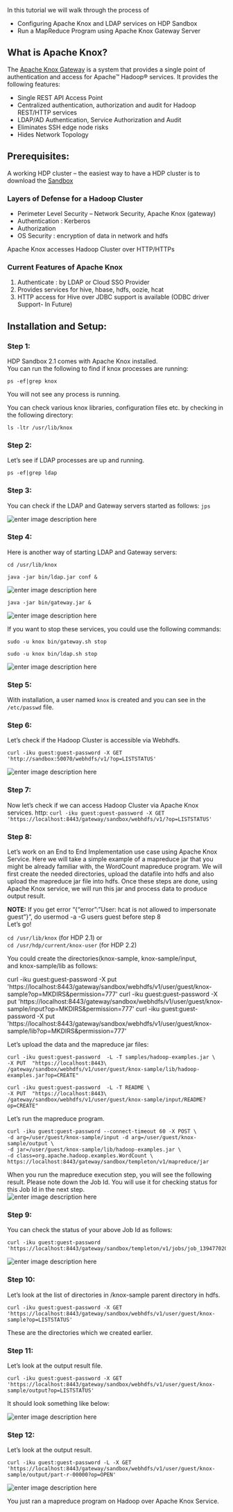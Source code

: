 In this tutorial we will walk through the process of

*   Configuring Apache Knox and LDAP services on HDP Sandbox
*   Run a MapReduce Program using Apache Knox Gateway Server

## What is Apache Knox?

The [Apache Knox Gateway](http://hortonworks.com/hadoop/knox) is a system that provides a single point of authentication and access for Apache™ Hadoop® services. It provides the following features:

*   Single REST API Access Point
*   Centralized authentication, authorization and audit for Hadoop REST/HTTP services
*   LDAP/AD Authentication, Service Authorization and Audit
*   Eliminates SSH edge node risks
*   Hides Network Topology

## Prerequisites:

A working HDP cluster – the easiest way to have a HDP cluster is to download the [Sandbox](http://hortonworks.com/products/hortonworks-sandbox/)

### Layers of Defense for a Hadoop Cluster

*   Perimeter Level Security – Network Security, Apache Knox (gateway)
*   Authentication : Kerberos
*   Authorization
*   OS Security : encryption of data in network and hdfs

Apache Knox accesses Hadoop Cluster over HTTP/HTTPs

### Current Features of Apache Knox

1.  Authenticate : by LDAP or Cloud SSO Provider
2.  Provides services for hive, hbase, hdfs, oozie, hcat
3.  HTTP access for Hive over JDBC support is available (ODBC driver Support- In Future)

## Installation and Setup:

### Step 1:

HDP Sandbox 2.1 comes with Apache Knox installed.  
You can run the following to find if knox processes are running:

~~~
ps -ef|grep knox
~~~

You will not see any process is running.

You can check various knox libraries, configuration files etc. by checking in the following directory:  

~~~
ls -ltr /usr/lib/knox
~~~

### Step 2:

Let’s see if LDAP processes are up and running.  

~~~
ps -ef|grep ldap
~~~

### Step 3:

You can check if the LDAP and Gateway servers started as follows: `jps`

![enter image description here](/assets/2-3/securing-hadoop-with-knox/jps.JPG "jps.JPG")

### Step 4:

Here is another way of starting LDAP and Gateway servers:

`cd /usr/lib/knox`

`java -jar bin/ldap.jar conf &`

![enter image description here](/assets/2-3/securing-hadoop-with-knox/11-knox.JPG "11-knox.JPG")

`java -jar bin/gateway.jar &`

![enter image description here](/assets/2-3/securing-hadoop-with-knox/12-knox+-+jar+gateway.jar.JPG "12-knox - jar gateway.jar.JPG")

If you want to stop these services, you could use the following commands:

`sudo -u knox bin/gateway.sh stop`

`sudo -u knox bin/ldap.sh stop`

![enter image description here](/assets/2-3/securing-hadoop-with-knox/knoxLDAPStop.JPG "knoxLDAPStop.JPG")

### Step 5:

With installation, a user named `knox` is created and you can see in the `/etc/passwd` file.

### Step 6:

Let’s check if the Hadoop Cluster is accessible via Webhdfs.

`curl -iku guest:guest-password -X GET 'http://sandbox:50070/webhdfs/v1/?op=LISTSTATUS'`

![enter image description here](/assets/2-3/securing-hadoop-with-knox/14+connect+to+hadoop+sandbox+.JPG "14 connect to hadoop sandbox .JPG")

### Step 7:

Now let’s check if we can access Hadoop Cluster via Apache Knox services.
http:
`curl -iku guest:guest-password -X GET 'https://localhost:8443/gateway/sandbox/webhdfs/v1/?op=LISTSTATUS'`

### Step 8:

Let’s work on an End to End Implementation use case using Apache Knox Service. Here we will take a simple example of a mapreduce jar that you might be already familiar with, the WordCount mapreduce program. We will first create the needed directories, upload the datafile into hdfs and also upload the mapreduce jar file into hdfs. Once these steps are done, using Apache Knox service, we will run this jar and process data to produce output result.

**NOTE:** If you get error “{“error”:”User: hcat is not allowed to impersonate guest”}”, do usermod -a -G users guest before step 8  
Let’s go!

`cd /usr/lib/knox` (for HDP 2.1) or  
`cd /usr/hdp/current/knox-user` (for HDP 2.2)

You could create the directories(knox-sample, knox-sample/input, and knox-sample/lib as follows:

curl -iku guest:guest-password -X put 'https://localhost:8443/gateway/sandbox/webhdfs/v1/user/guest/knox-sample?op=MKDIRS&permission=777' curl -iku guest:guest-password -X put 'https://localhost:8443/gateway/sandbox/webhdfs/v1/user/guest/knox-sample/input?op=MKDIRS&permission=777' curl -iku guest:guest-password -X put 'https://localhost:8443/gateway/sandbox/webhdfs/v1/user/guest/knox-sample/lib?op=MKDIRS&permission=777'

Let’s upload the data and the mapreduce jar files:

    curl -iku guest:guest-password  -L -T samples/hadoop-examples.jar \
    -X PUT  "https://localhost:8443\
    /gateway/sandbox/webhdfs/v1/user/guest/knox-sample/lib/hadoop-examples.jar?op=CREATE"

    curl -iku guest:guest-password  -L -T README \
    -X PUT  "https://localhost:8443\
    /gateway/sandbox/webhdfs/v1/user/guest/knox-sample/input/README?op=CREATE"

Let’s run the mapreduce program.

    curl -iku guest:guest-password --connect-timeout 60 -X POST \
    -d arg=/user/guest/knox-sample/input -d arg=/user/guest/knox-sample/output \
    -d jar=/user/guest/knox-sample/lib/hadoop-examples.jar \
    -d class=org.apache.hadoop.examples.WordCount \
    https://localhost:8443/gateway/sandbox/templeton/v1/mapreduce/jar

When you run the mapreduce execution step, you will see the following result. Please note down the Job Id. You will use it for checking status for this Job Id in the next step.  
![enter image description here](/assets/2-3/securing-hadoop-with-knox/30.5-+map+reduce+job+submission.JPG "30.5- map reduce job submission.JPG")

### Step 9:

You can check the status of your above Job Id as follows:

    curl -iku guest:guest-password 'https://localhost:8443/gateway/sandbox/templeton/v1/jobs/job_1394770200462_004'

![enter image description here](/assets/2-3/securing-hadoop-with-knox/30.6-+map+reduce+job+submission+log.JPG "30.6- map reduce job submission log.JPG")

### Step 10:

Let’s look at the list of directories in /knox-sample parent directory in hdfs.

    curl -iku guest:guest-password -X GET 'https://localhost:8443/gateway/sandbox/webhdfs/v1/user/guest/knox-sample?op=LISTSTATUS'

These are the directories which we created earlier.

### Step 11:

Let’s look at the output result file.

    curl -iku guest:guest-password -X GET 'https://localhost:8443/gateway/sandbox/webhdfs/v1/user/guest/knox-sample/output?op=LISTSTATUS'

It should look something like below:

![enter image description here](/assets/2-3/securing-hadoop-with-knox/output+resuslt+files.JPG "output resuslt files.JPG")

### Step 12:

Let’s look at the output result.

    curl -iku guest:guest-password -L -X GET 'https://localhost:8443/gateway/sandbox/webhdfs/v1/user/guest/knox-sample/output/part-r-00000?op=OPEN'

![enter image description here](/assets/2-3/securing-hadoop-with-knox/results.JPG "results.JPG")

You just ran a mapreduce program on Hadoop over Apache Knox Service.